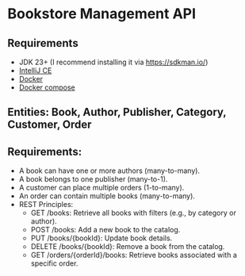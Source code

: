 # Bookstore Management API

## Requirements

* JDK 23+ (I recommend installing it via https://sdkman.io/)
* [IntelliJ CE](https://www.jetbrains.com/idea/download)
* [Docker](https://www.docker.com/products/docker-desktop/)
* [Docker compose](https://docs.docker.com/compose/install/)

## Entities: Book, Author, Publisher, Category, Customer, Order

## Requirements:

* A book can have one or more authors (many-to-many).
* A book belongs to one publisher (many-to-1).
* A customer can place multiple orders (1-to-many).
* An order can contain multiple books (many-to-many).
* REST Principles:
    * GET /books: Retrieve all books with filters (e.g., by category or author).
    * POST /books: Add a new book to the catalog.
    * PUT /books/{bookId}: Update book details.
    * DELETE /books/{bookId}: Remove a book from the catalog.
    * GET /orders/{orderId}/books: Retrieve books associated with a specific order.